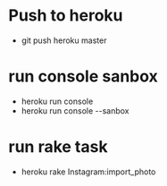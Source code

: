 # Push to heroku
- git push heroku master
# run console sanbox
- heroku run console
- heroku run console --sanbox
# run rake task
- heroku rake Instagram:import_photo
